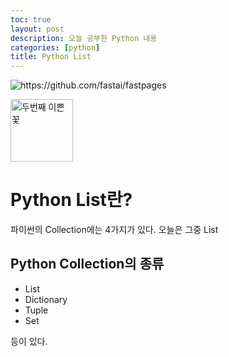 ```yaml
---
toc: true
layout: post
description: 오늘 공부한 Python 내용
categories: [python]
title: Python List
---
```



![]({{site.baseurl}}/images/index_main.jpg "https://github.com/fastai/fastpages")



<img src="{{site.baseurl}}/images/index_main.jpg" alt="두번째 이쁜꽃" width="100px">


# Python List란?

파이썬의 Collection에는 4가지가 있다. 오늘은 그중 List

## Python Collection의 종류

* List
* Dictionary
* Tuple
* Set 

등이 있다.



